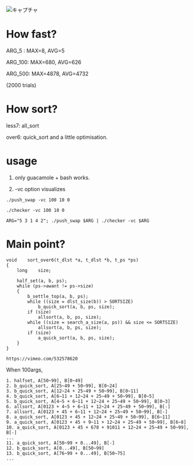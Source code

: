 ![キャプチャ](https://user-images.githubusercontent.com/60595852/113107518-ff131380-923e-11eb-8293-961afa00865c.JPG)

# How fast?
ARG_5  : MAX=8, AVG=5

ARG_100: MAX=680, AVG=626

ARG_500: MAX=4878, AVG=4732

(2000 trials)

# How sort?
less7: all_sort

over6: quick_sort and a little optimisation.

# usage

1. only guacamole + bash works.

2. -vc option visualizes

```./push_swap -vc 100 10 0```

```./checker -vc 100 10 0```

```ARG="5 3 1 4 2"; ./push_swap $ARG | ./checker -vc $ARG```

# Main point?
```
void	sort_over6(t_dlst *a, t_dlst *b, t_ps *ps)
{
	long	size;

	half_set(a, b, ps);
	while (ps->awant != ps->size)
	{
		b_settle_top(a, b, ps);
		while ((size = dlst_size(b)) > SORTSIZE)
			b_quick_sort(a, b, ps, size);
		if (size)
			allsort(a, b, ps, size);
		while ((size = search_a_size(a, ps)) && size <= SORTSIZE)
			allsort(a, b, ps, size);
		if (size)
			a_quick_sort(a, b, ps, size);
	}
}

https://vimeo.com/532578620

```
When 100args,
```
1. halfset, A[50~99], B[0~49]
2. b_quick_sort, A[25~49 + 50~99], B[0~24]
3. b_quick_sort, A[12~24 + 25~49 + 50~99], B[0~11]
4. b_quick_sort, A[6~11 + 12~24 + 25~49 + 50~99], B[0~5]
5. b_quick_sort, A[4~5 + 6~11 + 12~24 + 25~49 + 50~99], B[0~3]
6. allsort, A[0123 + 4~5 + 6~11 + 12~24 + 25~49 + 50~99], B[-]
7. allsort, A[0123 + 45 + 6~11 + 12~24 + 25~49 + 50~99], B[-]
8. a_quick_sort, A[0123 + 45 + 12~24 + 25~49 + 50~99], B[6~11]
9. a_quick_sort, A[0123 + 45 + 9~11 + 12~24 + 25~49 + 50~99], B[6~8]
10. a_quick_sort, A[0123 + 45 + 678 + 91011 + 12~24 + 25~49 + 50~99], B[-]
... 
11. a_quick_sort, A[50~99 + 0...49], B[-]
12. b_quick_sort, A[0...49], B[50~99]
13. b_quick_sort, A[76~99 + 0...49], B[50~75]
...
```
